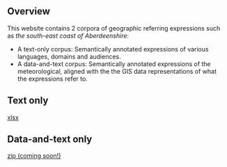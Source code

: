 ## Overview
This website contains 2 corpora of geographic referring expressions such as _the south-east coast of Aberdeenshire_:

* A text-only corpus: Semantically annotated expressions of various languages, domains and audiences.
* A data-and-text corpus: Semantically annotated expressions of the meteorological, aligned with the the GIS data representations of what the expressions refer to.

## Text only
[xlsx](https://github.com/rdeoliveira/metdata/raw/7173b85b4c1c59eb3c63e67554d3454e595bf97d/text-only.xlsx)

## Data-and-text only
[zip (coming soon!)]()
